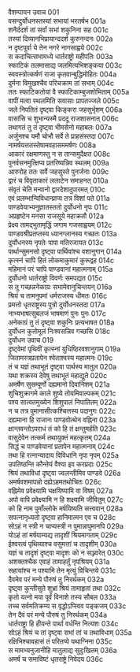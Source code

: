 वैशम्पायन उवाच	001  
वसन्दुर्योधनस्तस्यां सभायां भरतर्षभ	001a  
शनैर्ददर्श तां सर्वां सभां शकुनिना सह	001c  
तस्यां दिव्यानभिप्रायान्ददर्श कुरुनन्दनः	002a  
न दृष्टपूर्वा ये तेन नगरे नागसाह्वये	002c  
स कदाचित्सभामध्ये धार्तराष्ट्रो महीपतिः	003a  
स्फाटिकं तलमासाद्य जलमित्यभिशङ्कया	003c  
स्ववस्त्रोत्कर्षणं राजा कृतवान्बुद्धिमोहितः	004a  
दुर्मना विमुखश्चैव परिचक्राम तां सभाम्	004c  
ततः स्फाटिकतोयां वै स्फाटिकाम्बुजशोभिताम्	005a  
वापीं मत्वा स्थलमिति सवासाः प्रापतज्जले	005c  
जले निपतितं दृष्ट्वा किङ्करा जहसुर्भृशम्	006a  
वासांसि च शुभान्यस्मै प्रददू राजशासनात्	006c  
तथागतं तु तं दृष्ट्वा भीमसेनो महाबलः	007a  
अर्जुनश्च यमौ चोभौ सर्वे ते प्राहसंस्तदा	007c  
नामर्षयत्ततस्तेषामवहासममर्षणः	008a  
आकारं रक्षमाणस्तु न स तान्समुदैक्षत	008c  
पुनर्वसनमुत्क्षिप्य प्रतरिष्यन्निव स्थलम्	009a  
आरुरोह ततः सर्वे जहसुस्ते पुनर्जनाः	009c  
द्वारं च विवृताकारं ललाटेन समाहनत्	010a  
संवृतं चेति मन्वानो द्वारदेशादुपारमत्	010c  
एवं प्रलम्भान्विविधान्प्राप्य तत्र विशां पते	011a  
पाण्डवेयाभ्यनुज्ञातस्ततो दुर्योधनो नृपः	011c  
अप्रहृष्टेन मनसा राजसूये महाक्रतौ	012a  
प्रेक्ष्य तामद्भुतामृद्धिं जगाम गजसाह्वयम्	012c  
पाण्डवश्रीप्रतप्तस्य ध्यानग्लानस्य गच्छतः	013a  
दुर्योधनस्य नृपतेः पापा मतिरजायत	013c  
पार्थान्सुमनसो दृष्ट्वा पार्थिवांश्च वशानुगान्	014a  
कृत्स्नं चापि हितं लोकमाकुमारं कुरूद्वह	014c  
महिमानं परं चापि पाण्डवानां महात्मनाम्	015a  
दुर्योधनो धार्तराष्ट्रो विवर्णः समपद्यत	015c  
स तु गच्छन्ननेकाग्रः सभामेवानुचिन्तयन्	016a  
श्रियं च तामनुपमां धर्मराजस्य धीमतः	016c  
प्रमत्तो धृतराष्ट्रस्य पुत्रो दुर्योधनस्तदा	017a  
नाभ्यभाषत्सुबलजं भाषमाणं पुनः पुनः	017c  
अनेकाग्रं तु तं दृष्ट्वा शकुनिः प्रत्यभाषत	018a  
दुर्योधन कुतोमूलं निःश्वसन्निव गच्छसि	018c  
दुर्योधन उवाच	019  
दृष्ट्वेमां पृथिवीं कृत्स्नां युधिष्ठिरवशानुगाम्	019a  
जितामस्त्रप्रतापेन श्वेताश्वस्य महात्मनः	019c  
तं च यज्ञं तथाभूतं दृष्ट्वा पार्थस्य मातुल	020a  
यथा शक्रस्य देवेषु तथाभूतं महाद्युते	020c  
अमर्षेण सुसम्पूर्णो दह्यमानो दिवानिशम्	021a  
शुचिशुक्रागमे काले शुष्ये तोयमिवाल्पकम्	021c  
पश्य सात्वतमुख्येन शिशुपालं निपातितम्	022a  
न च तत्र पुमानासीत्कश्चित्तस्य पदानुगः	022c  
दह्यमाना हि राजानः पाण्डवोत्थेन वह्निना	023a  
क्षान्तवन्तोऽपराधं तं को हि तं क्षन्तुमर्हति	023c  
वासुदेवेन तत्कर्म तथायुक्तं महत्कृतम्	024a  
सिद्धं च पाण्डवेयानां प्रतापेन महात्मनाम्	024c  
तथा हि रत्नान्यादाय विविधानि नृपा नृपम्	025a  
उपतिष्ठन्ति कौन्तेयं वैश्या इव करप्रदाः	025c  
श्रियं तथाविधां दृष्ट्वा ज्वलन्तीमिव पाण्डवे	026a  
अमर्षवशमापन्नो दह्येऽहमतथोचितः	026c  
वह्निमेव प्रवेक्ष्यामि भक्षयिष्यामि वा विषम्	027a  
अपो वापि प्रवेक्ष्यामि न हि शक्ष्यामि जीवितुम्	027c  
को हि नाम पुमाँल्लोके मर्षयिष्यति सत्त्ववान्	028a  
सपत्नानृध्यतो दृष्ट्वा हानिमात्मन एव च	028c  
सोऽहं न स्त्री न चाप्यस्त्री न पुमान्नापुमानपि	029a  
योऽहं तां मर्षयाम्यद्य तादृशीं श्रियमागताम्	029c  
ईश्वरत्वं पृथिव्याश्च वसुमत्तां च तादृशीम्	030a  
यज्ञं च तादृशं दृष्ट्वा मादृशः को न सञ्ज्वरेत्	030c  
अशक्तश्चैक एवाहं तामाहर्तुं नृपश्रियम्	031a  
सहायांश्च न पश्यामि तेन मृत्युं विचिन्तये	031c  
दैवमेव परं मन्ये पौरुषं तु निरर्थकम्	032a  
दृष्ट्वा कुन्तीसुते शुभ्रां श्रियं तामाहृतां तथा	032c  
कृतो यत्नो मया पूर्वं विनाशे तस्य सौबल	033a  
तच्च सर्वमतिक्रम्य स वृद्धोऽप्स्विव पङ्कजम्	033c  
तेन दैवं परं मन्ये पौरुषं तु निरर्थकम्	034a  
धार्तराष्ट्रा हि हीयन्ते पार्था वर्धन्ति नित्यशः	034c  
सोऽहं श्रियं च तां दृष्ट्वा सभां तां च तथाविधाम्	035a  
रक्षिभिश्चावहासं तं परितप्ये यथाग्निना	035c  
स मामभ्यनुजानीहि मातुलाद्य सुदुःखितम्	036a  
अमर्षं च समाविष्टं धृतराष्ट्रे निवेदय	036c  
